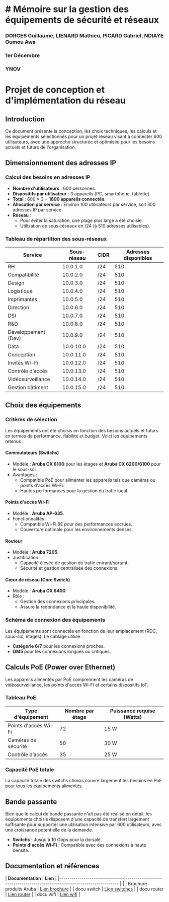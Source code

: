 # # Mémoire sur la gestion des équipements de sécurité et réseaux
### DORGES Guillaume, LIENARD Mathieu, PICARD Gabriel, NDIAYE Oumou Awa
### 1er Décembre 
### YNOV

# Projet de conception et d'implémentation du réseau

## Introduction

Ce document présente la conception, les choix techniques, les calculs et les équipements sélectionnés pour un projet réseau visant à connecter 600 utilisateurs, avec une approche structurée et optimisée pour les besoins actuels et futurs de l'organisation.

## Dimensionnement des adresses IP

### Calcul des besoins en adresses IP

- **Nombre d'utilisateurs** : 600 personnes.
- **Dispositifs par utilisateur** : 3 appareils (PC, smartphone, tablette).
- **Total** : 600 × 3 = **1800 appareils connectés**.
- **Allocation par service** : Environ 100 utilisateurs par service, soit 300 adresses IP par service.
- **Réseau** :
  - Pour éviter la saturation, une plage plus large a été choisie.
  - Utilisation de sous-réseaux en /24 (à 510 adresses utilisables).

### Tableau de répartition des sous-réseaux

| **Service**                                | **Sous-réseau** | **CIDR** | **Adresses disponibles** |
|-------------------------------------------|------------------|----------|--------------------------|
| RH                                         | 10.0.1.0         | /24      | 510                      |
| Compatibilité                              | 10.0.2.0         | /24      | 510                      |
| Design                                     | 10.0.3.0         | /24      | 510                      |
| Logistique                                 | 10.0.4.0         | /24      | 510                      |
| Imprimantes                                | 10.0.5.0         | /24      | 510                      |
| Direction                                  | 10.0.6.0         | /24      | 510                      |
| DSI                                        | 10.0.7.0         | /24      | 510                      |
| R&D                                        | 10.0.8.0         | /24      | 510                      |
| Développement (Dev)                       | 10.0.9.0         | /24      | 510                      |
| Data                                       | 10.0.10.0        | /24      | 510                      |
| Conception                                 | 10.0.11.0        | /24      | 510                      |
| Invités Wi-Fi                              | 10.0.12.0        | /24      | 510                      |
| Contrôle d’accès                         | 10.0.13.0        | /24      | 510                      |
| Vidéosurveillance                         | 10.0.14.0        | /24      | 510                      |
| Gestion bâtiment                          | 10.0.15.0        | /24      | 510                      |

## Choix des équipements

### Critères de sélection
Les équipements ont été choisis en fonction des besoins actuels et futurs en termes de performance, fiabilité et budget. Voici les équipements retenus :

#### Commutateurs (Switchs)
- Modèle : **Aruba CX 6100** pour les étages et **Aruba CX 6200/6100** pour le sous-sol.
- Avantages :
  - Compatible PoE pour alimenter les appareils tels que caméras ou points d'accès Wi-Fi.
  - Hautes performances pour la gestion du trafic local.

#### Points d'accès Wi-Fi
- Modèle : **Aruba AP-635**.
- Fonctionnalités :
  - Compatible Wi-Fi 6E pour des performances accrues.
  - Couverture optimale pour les environnements denses.

#### Routeur
- Modèle : **Aruba 7205**.
- Justification :
  - Capacité élevée de gestion du trafic entrant/sortant.
  - Sécurité et gestion centralisée des connexions.

#### Cœur de réseau (Core Switch)
- Modèle : **Aruba CX 6400**.
- Rôle :
  - Gestion des connexions principales.
  - Assure la redondance et la haute disponibilité.

### Schéma de connexion des équipements
Les équipements sont connectés en fonction de leur emplacement (RDC, sous-sol, étages). Le câblage utilise :
- **Catégorie 6/7** pour les connexions proches.
- **OM5** pour les connexions longues ou critiques.

## Calculs PoE (Power over Ethernet)

Les appareils alimentés par PoE comprennent les caméras de vidéosurveillance, les points d'accès Wi-Fi et certains dispositifs IoT.

### Tableau PoE
| **Type d'équipement**         | **Nombre par étage** | **Puissance requise (Watts)** |
|-------------------------------|-----------------------|--------------------------------|
| Points d'accès Wi-Fi         | 72                    | 15 W                          |
| Caméras de sécurité         | 50                    | 30 W                          |
| Contrôle d’accès           | 35                    | 25 W                          |

### Capacité PoE totale
La capacité totale des switchs choisis couvre largement les besoins en PoE pour tous les équipements alimentés.

## Bande passante

Bien que le calcul de bande passante n'ait pas été réalisé en détail, les équipements choisis disposent d'une capacité de transfert largement suffisante pour supporter une utilisation intensive par 600 utilisateurs, avec une croissance potentielle de la demande.

- **Switchs** : Jusqu'à 10 Gbps pour la dorsale.
- **Points d'accès Wi-Fi** : Compatible avec des connexions à haute densité.

## Documentation et références

| **Documentation**              | **Lien**                                                                                   |
|--------------------------------|--------------------------------------------------------------------------                  |                      |
| Brochure produits Aruba        | [Lien brochure](https://www.securewirelessworks.com/JL675A.asp)                            |
| docu switch                    | [Lien switches](https://www.hpe.com/psnow/doc/PSN1013152646FR.pdf?jumpid=in_pdp-psnow-dds) |
| docu router                    | [Lien router](https://www.hpe.com/psnow/doc/PSN1009434920FR?jumpid=in_hpesitesearch)       |
| docu wifi                      | [Lien wifi](https://www.hpe.com/psnow/doc/PSN1013609618FR?jumpid=in_hpesitesearch)         |